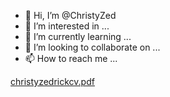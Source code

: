 - 👋 Hi, I’m @ChristyZed
- 👀 I’m interested in ...
- 🌱 I’m currently learning ...
- 💞️ I’m looking to collaborate on ...
- 📫 How to reach me ...

<!---
ChristyZed/ChristyZed is a ✨ special ✨ repository because its `README.md` (this file) appears on your GitHub profile.
You can click the Preview link to take a look at your changes.
--->
[christyzedrickcv.pdf](https://github.com/ChristyZed/ChristyZed/files/8879725/christyzedrickcv.pdf)
